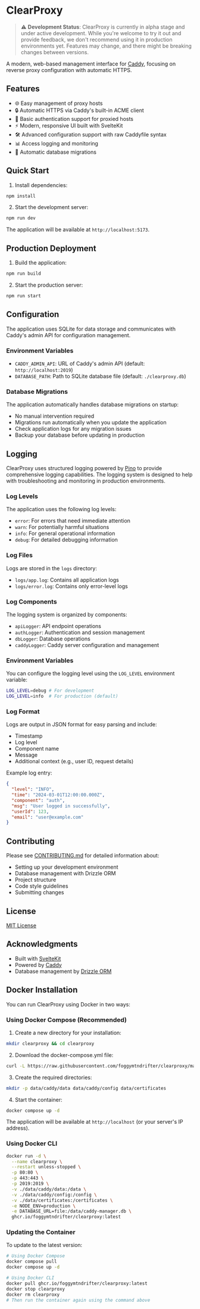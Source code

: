 # ClearProxy

> ⚠️ **Development Status**: ClearProxy is currently in alpha stage and under active development. While you're welcome to try it out and provide feedback, we don't recommend using it in production environments yet. Features may change, and there might be breaking changes between versions.

A modern, web-based management interface for [Caddy](https://caddyserver.com/), focusing on reverse proxy configuration with automatic HTTPS.

## Features

- 🌐 Easy management of proxy hosts
- 🔒 Automatic HTTPS via Caddy's built-in ACME client
- 🔐 Basic authentication support for proxied hosts
- ⚡ Modern, responsive UI built with SvelteKit
- 🛠️ Advanced configuration support with raw Caddyfile syntax
- 📊 Access logging and monitoring
- 🔄 Automatic database migrations

## Quick Start

1. Install dependencies:
```bash
npm install
```

2. Start the development server:
```bash
npm run dev
```

The application will be available at `http://localhost:5173`.

## Production Deployment

1. Build the application:
```bash
npm run build
```

2. Start the production server:
```bash
npm run start
```

## Configuration

The application uses SQLite for data storage and communicates with Caddy's admin API for configuration management.

### Environment Variables

- `CADDY_ADMIN_API`: URL of Caddy's admin API (default: `http://localhost:2019`)
- `DATABASE_PATH`: Path to SQLite database file (default: `./clearproxy.db`)

### Database Migrations

The application automatically handles database migrations on startup:
- No manual intervention required
- Migrations run automatically when you update the application
- Check application logs for any migration issues
- Backup your database before updating in production

## Logging

ClearProxy uses structured logging powered by [Pino](https://getpino.io/) to provide comprehensive logging capabilities. The logging system is designed to help with troubleshooting and monitoring in production environments.

### Log Levels

The application uses the following log levels:
- `error`: For errors that need immediate attention
- `warn`: For potentially harmful situations
- `info`: For general operational information
- `debug`: For detailed debugging information

### Log Files

Logs are stored in the `logs` directory:
- `logs/app.log`: Contains all application logs
- `logs/error.log`: Contains only error-level logs

### Log Components

The logging system is organized by components:
- `apiLogger`: API endpoint operations
- `authLogger`: Authentication and session management
- `dbLogger`: Database operations
- `caddyLogger`: Caddy server configuration and management

### Environment Variables

You can configure the logging level using the `LOG_LEVEL` environment variable:
```bash
LOG_LEVEL=debug # For development
LOG_LEVEL=info  # For production (default)
```

### Log Format

Logs are output in JSON format for easy parsing and include:
- Timestamp
- Log level
- Component name
- Message
- Additional context (e.g., user ID, request details)

Example log entry:
```json
{
  "level": "INFO",
  "time": "2024-03-01T12:00:00.000Z",
  "component": "auth",
  "msg": "User logged in successfully",
  "userId": 123,
  "email": "user@example.com"
}
```

## Contributing

Please see [CONTRIBUTING.md](CONTRIBUTING.md) for detailed information about:
- Setting up your development environment
- Database management with Drizzle ORM
- Project structure
- Code style guidelines
- Submitting changes

## License

[MIT License](LICENSE)

## Acknowledgments

- Built with [SvelteKit](https://kit.svelte.dev/)
- Powered by [Caddy](https://caddyserver.com/)
- Database management by [Drizzle ORM](https://orm.drizzle.team/)

## Docker Installation

You can run ClearProxy using Docker in two ways:

### Using Docker Compose (Recommended)

1. Create a new directory for your installation:
```bash
mkdir clearproxy && cd clearproxy
```

2. Download the docker-compose.yml file:
```bash
curl -L https://raw.githubusercontent.com/foggymtndrifter/clearproxy/main/docker-compose.yml -o docker-compose.yml
```

3. Create the required directories:
```bash
mkdir -p data/caddy/data data/caddy/config data/certificates
```

4. Start the container:
```bash
docker compose up -d
```

The application will be available at `http://localhost` (or your server's IP address).

### Using Docker CLI

```bash
docker run -d \
  --name clearproxy \
  --restart unless-stopped \
  -p 80:80 \
  -p 443:443 \
  -p 2019:2019 \
  -v ./data/caddy/data:/data \
  -v ./data/caddy/config:/config \
  -v ./data/certificates:/certificates \
  -e NODE_ENV=production \
  -e DATABASE_URL=file:/data/caddy-manager.db \
  ghcr.io/foggymtndrifter/clearproxy:latest
```

### Updating the Container

To update to the latest version:

```bash
# Using Docker Compose
docker compose pull
docker compose up -d

# Using Docker CLI
docker pull ghcr.io/foggymtndrifter/clearproxy:latest
docker stop clearproxy
docker rm clearproxy
# Then run the container again using the command above
```
